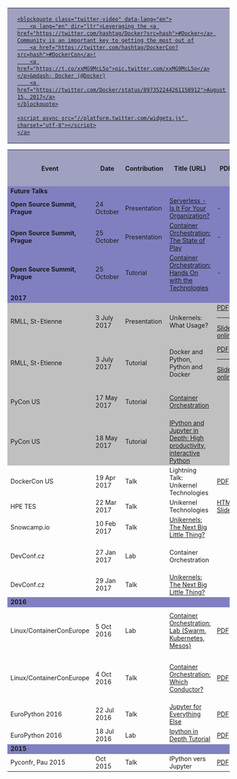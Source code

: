 
<!--
    This post may or may not help to figure out github markdown rules for embedded html,
     i.e. to understand which html tags are allowed through as is (whitelisted)

    https://github.com/jch/html-pipeline/blob/master/lib/html/pipeline/sanitization_filter.rb#L44-L106

    NOTE: In fact the determining factor for correct embedding of tags (whitelisted ones at least)
          is that any tagged attributes must be quoted, e.g. border="4", not border=4.
   

-->

<table>
<tbody>
<tr bgcolor="#A0A0C0" border="4"><td>
        <img src="images/waay_over_there.png" width="400" />
</td><td>
    <a href="https://twitter.com/i/videos/897352244261158912" >

    <blockquote class="twitter-video" data-lang="en">
        <p lang="en" dir="ltr">Leveraging the <a href="https://twitter.com/hashtag/Docker?src=hash">#Docker</a> Community is an important key to getting the most out of
        <a href="https://twitter.com/hashtag/DockerCon?src=hash">#DockerCon</a>!
        <a href="https://t.co/xxMG9McL5o">pic.twitter.com/xxMG9McL5o</a></p>&mdash; Docker (@Docker)
        <a href="https://twitter.com/Docker/status/897352244261158912">August 15, 2017</a>
    </blockquote>

    <script async src="//platform.twitter.com/widgets.js" charset="utf-8"></script>
    </a>
</td></tr>
</tbody>
</table>

<!-- <font size+=-4> -->
<table>
<tbody>
<tr bgcolor="#A0A0C0" border="4">
    <th> Event  </th>
    <th> Date      </th>
    <th> Contribution </th>
    <th> Title (URL) </th> 
    <th> PDF </th> 
    <th> -</th> 
    <th> Video <img src="images/youtube_small.jpg" /> </th> 
    <th> Speakers </th>
</tr>

<tr bgcolor="#8080C0"> <td><b>Future Talks</b></td> <td></td> <td></td> <td></td> <td></td> <td></td> <td></td> <td></td> </tr>
<!--
<tr bgcolor="#8080C0"> <td><b> - </b></td> <td> - </td> <td> - </td> <td> - </td> <td> - </td> <td> - </td> <td> - </td> <td> - </td> </tr>
-->

<tr bgcolor="#8080C0"> <td><b> Open Source Summit, Prague</b></td> <td> 24 October </td><td> Presentation </td> <td> <a href="https://osseu17.sched.com/event/BxIz/serverless-is-it-for-your-organization-michael-bright-hpe?iframe=yes&w=100%&sidebar=yes&bg=no"> Serverless - Is It For Your Organization? </a> </td> <td> - </td> <td> - </td> <td> - </td> <td> Michael Bright </td> </tr>
<tr bgcolor="#8080C0"> <td><b> Open Source Summit, Prague</b></td> <td> 25 October </td><td> Presentation </td> <td> <a href="https://osseu17.sched.com/event/BxJr/container-orchestration-the-state-of-play-michael-bright-hpe?iframe=yes&w=100%&sidebar=yes&bg=no"> Container Orchestration: The State of Play </a></td> <td> - </td> <td> - </td> <td> - </td> <td> Michael Bright </td> </tr>
<tr bgcolor="#8080C0"> <td><b> Open Source Summit, Prague</b></td> <td> 25 October </td><td> Tutorial </td> <td> <a href="https://osseu17.sched.com/event/BxK0/container-orchestration-hands-on-with-the-technologies-michael-bright-hpe?iframe=yes&w=100%&sidebar=yes&bg=no"> Container Orchestration: Hands On with the Technologies </a></td> <td> - </td> <td> - </td> <td> - </td> <td> Michael Bright </td> </tr>

<tr bgcolor="#8080C0"> <td><b>2017</b></td> <td></td> <td></td> <td></td> <td></td> <td></td> <td></td> <td></td> </tr>

<tr bgcolor="#C0C0C0">
    <td> RMLL, St-Etienne </td>
    <td> 3 July 2017 </td>
    <td>   Presentation   </td>
    <td> Unikernels: What Usage? </td>
    <td> <a href="2017-Jul-RMLL-Unikernels-WhatUsage/2017-Jul-RMLL-Unikernels-WhatUsage.pdf"> PDF </a> 
         <hr/>
         <a href="https://mjbright.github.io/Talks/2017-Jul-RMLL-Unikernels-WhatUsage/#1"> Slides online </a>
    </td>
    <td> <a href="https://github.com/mjbright/Talks/tree/master/2017-Jul-RMLL-Unikernels-WhatUsage"> Slides source </a> </td> 
    <td> </td> 
    <td>Michael Bright</td>
</tr>

<tr bgcolor="#C0C0C0">
    <td> RMLL, St-Etienne </td>
    <td> 3 July 2017 </td>
    <td>   Tutorial   </td>
    <td> Docker and Python, Python and Docker </td>
    <td> <a href="2017-Jul-RMLL-Docker-Python/2017-Jul-RMLL-Docker-Python.pdf"> PDF </a>
         <hr/>
         <a href="https://mjbright.github.io/Talks/2017-Jul-RMLL-Docker-Python/#1"> Slides online </a>
   </td>
    <td>
        <a href="https://github.com/mjbright/Talks/tree/master/2017-Jul-RMLL-Docker-Python"> Slides source </a> 
         <hr/>
        <a href="https://github.com/mjbright/Talks/blob/master/2017-Jul-RMLL-Docker-Python/2017-July-3-RMLL-Python_and_Docker.ipynb"> SRC notebook </a>
    </td> 
    <td> </td> 
    <td>Michael Bright</td>
</tr>

<tr bgcolor="#C0C0C0">
    <td> PyCon US </td>
    <td> 17 May 2017 </td>
    <td>   Tutorial   </td>
    <td> <a href="https://us.pycon.org/2017/schedule/presentation/5/" >Container Orchestration</a> </td>
    <td> </td>
    <td> <a href="https://github.com/ContainerOrchestration/Labs"> SRC </a> </td> 
    <td> </td> 
    <td>Michael Bright, Haikel Guemar</td>
</tr>

<tr bgcolor="#C0C0C0">
    <td> PyCon US </td>
    <td> 18 May 2017 </td>
    <td>   Tutorial   </td>
    <td> <a href="https://us.pycon.org/2017/schedule/presentation/184/" > IPython and Jupyter in Depth: High productivity, interactive Python </a> </td>
    <td> </td>
    <td> <a href="https://github.com/ipython/ipython-in-depth"> SRC </a> </td> 
    <td> </td> 
    <td>Michael Bright, Matthias Buissonier, Min RK</td>
</tr>

<tr>
    <td> DockerCon US </td>
    <td> 19 Apr 2017 </td>
    <td>   Talk   </td>
    <td> Lightning Talk: Unikernel Technologies </td>
    <td> <a href="https://www.slideshare.net/MichaelBright3/lightning-talk-unikernels"> PDF </a> </td>
    <td> </td> 
    <td> <a href="https://www.youtube.com/watch?v=24rvIB4_v4U" >Youtube Video</a> </td>
    <td>Michael Bright</td>
</tr>

<tr>
    <td> HPE TES </td>
    <td> 22 Mar 2017 </td>
    <td>   Talk   </td>
    <td> Unikernel Technologies </td>
    <td> <a href="2017-Mar-UnikernelTechnologies/2017-Mar-UnikernelTechnologies.md.html" > HTML Slides </a> </td>
    <td> -</td> 
    <td> </td> 
    <td>Michael Bright</td>
</tr>

<tr>
    <td> Snowcamp.io </td>
    <td> 10 Feb 2017 </td>
    <td>   Talk   </td>
    <td> <a href="https://mjbright.github.io/Talks/2017-Feb-10_Snowcamp.io_Unikernels/2017-Feb-10_Snowcamp.io_Unikernels.md.html" >Unikernels: The Next Big Little Thing?</a> </td>
    <td> </td>
    <td> -</td> 
    <td> </td> 
    <td>Michael Bright</td>
</tr>

<tr>
    <td> DevConf.cz </td>
    <td> 27 Jan 2017 </td>
    <td>   Lab   </td>
    <td> Container Orchestration </td>
    <td> </td>
    <td> <a href="https://github.com/ContainerOrchestration/Labs"> SRC </a> </td> 
    <td> Video </td> 
    <td>Michael Bright, Mario Loriedo</td>
</tr>
<tr>
    <td> DevConf.cz </td>
    <td> 29 Jan 2017 </td>
    <td>   Talk   </td>
    <td> <a href="https://mjbright.github.io/Talks/2017-Jan-29_Devconf.cz_Unikernels/2017-Jan-29_Devconf.cz_Unikernels.md.html" >Unikernels: The Next Big Little Thing?</a> </td>
    <td> </td>
    <td> -</td> 
    <td> <a href="https://www.youtube.com/watch?v=6R68_Qm8n34&t=36s"> <b>Video</b> </a> </td> 
    <td>Michael Bright</td>
</tr>
<tr bgcolor="#8080C0"> <td><b>2016</b></td> <td></td> <td></td> <td></td> <td></td> <td></td> <td></td> <td></td> </tr>
<tr>
    <td> Linux/ContainerConEurope </td>
    <td>  5 Oct 2016 </td>
    <td>   Lab   </td>
    <td> <a href="" > Container Orchestration: Lab (Swarm, Kubernetes, Mesos) </a> </td>
    <td><a href="http://www.slideshare.net/MichaelBright3/container-coneu2016-lab"> PDF </a> </td>
    <td> -</td> 
    <td> </td> 
    <td>Michael Bright, Haikel Guemar, Mario Loriedo</td>
</tr>
<tr>
    <td> Linux/ContainerConEurope </td>
    <td>  4 Oct 2016 </td>
    <td>   Talk   </td>
    <td> <a href="https://mjbright.github.io/LinuxConEU-ContainerOrchestration/ContainerConEU2016_Pres_remark.html#1" > Container Orchestration: Which Conductor? </a> </td>
    <td><a href="http://www.slideshare.net/MichaelBright3/container-con-europe-2016-container-orchestration-which-conductor" > PDF </a> </td>
    <td> -</td> 
    <td> </td> 
    <td>Michael Bright, Haikel Guemar, Mario Loriedo</td>
</tr>
<tr>
    <td> EuroPython 2016 </td>
    <td> 22 Jul 2016 </td>
    <td>  Talk   </td>
    <td> <a href="" > Jupyter for Everything Else </a> </td>
    <td><a href=""> PDF </a> </td>
    <td> -</td> 
    <td> <a href="https://www.youtube.com/watch?v=wG6u51uuXEA"> <b>Video</b> </a> </td> 
    <td>Michael Bright</td>
</tr>
<tr>
    <td> EuroPython 2016 </td>
    <td> 18 Jul 2016 </td>
    <td>   Lab   </td>
    <td> <a href="" > Ipython in Depth Tutorial </a> </td>
    <td><a href=""> PDF </a> </td>
    <td> -</td> 
    <td> </td> 
    <td>Michael Bright</td>
</tr>
<tr bgcolor="#8080C0"> <td><b>2015</b></td> <td></td> <td></td> <td></td> <td></td> <td></td> <td></td> <td></td> </tr>
<tr>
    <td> Pyconfr, Pau 2015 </td>
    <td>   Oct 2015  </td>
    <td>  Talk   </td>
    <td> IPython vers Jupyter </a> </td>
    <td><a href="http://fr.slideshare.net/mbright1/2015-oct17-pyconfrpauipythonversjupyter"> PDF </a> </td>
    <td> </td> 
    <td> <a href="https://www.youtube.com/watch?v=0Uy5jS1wgzs"> <b>Video</b> </a> </td> 
    <td>Michael Bright</td>
</tr>

</tbody>
</table>
<!-- </font> -->



